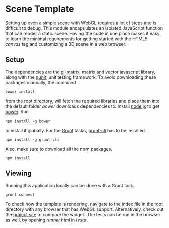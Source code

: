# Scene Template

Setting up even a simple scene with WebGL requires a lot of steps and is difficult to debug. This module encapsulates an isolated JavaScript function that can render a static scene. Having the code in one place makes it easy to learn the minimal requirements for getting started with the HTML5 *canvas* tag and customizing a 3D scene in a web browser.

## Setup

The dependencies are the [gl-matrix](https://github.com/toji/gl-matrix), matrix and vector javascript library, along with the [qunit](http://qunitjs.com), unit testing framework. To avoid downloading these packages manually, the command

    bower install

from the root directory, will fetch the required libraries and place them into the default folder *bower* downloads dependencies to. Install [node.js](http://nodejs.org) to get [bower](http://bower.io). Run

    npm install -g bower

to install it globally. For the [Grunt](http://gruntjs.com/getting-started) tasks, [grunt-cli](https://github.com/gruntjs/grunt-cli) has to be installed.

    npm install -g grunt-cli

Also, make sure to download all the npm packages.

    npm install

## Viewing

Running this application locally can be done with a Grunt task.

    grunt connect

To check how the template is rendering, navigate to the index file in the root directory with any browser that has WebGL support. Alternatively, check out the [project site](http://eugenekadish.github.io/scene-template/) to compare the widget. The tests can be run in the browser as well, by opening *runner.html* in *tests*.

